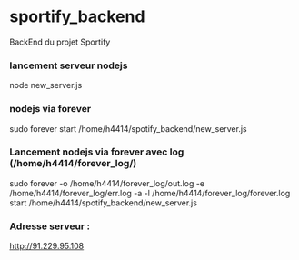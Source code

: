 # sportify_backend
BackEnd du projet Sportify

### lancement serveur nodejs
node new_server.js

### nodejs via forever
sudo forever start /home/h4414/spotify_backend/new_server.js

### Lancement nodejs via forever avec log (/home/h4414/forever_log/)
sudo forever -o /home/h4414/forever_log/out.log -e /home/h4414/forever_log/err.log -a -l /home/h4414/forever_log/forever.log start /home/h4414/spotify_backend/new_server.js


### Adresse serveur :
http://91.229.95.108
